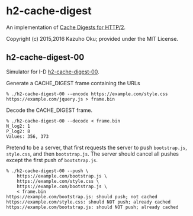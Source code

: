 h2-cache-digest
===============

An implementation of [Cache Digests for HTTP/2](https://datatracker.ietf.org/doc/draft-kazuho-h2-cache-digest/).

Copyright (c) 2015,2016 Kazuho Oku; provided under the MIT License.

h2-cache-digest-00
---

Simulator for I-D [h2-cache-digest-00](https://tools.ietf.org/id/draft-kazuho-h2-cache-digest-00.txt).

Generate a CACHE_DIGEST frame containing the URLs

```
% ./h2-cache-digest-00 --encode https://example.com/style.css https://example.com/jquery.js > frame.bin
```

Decode the CACHE_DIGEST frame.

```
% ./h2-cache-digest-00 --decode < frame.bin
N_log2: 1
P_log2: 8
Values: 356, 373
```

Pretend to be a server, that first requests the server to push `bootstrap.js`, `style.css`, and then `bootstrap.js`.
The server should cancel all pushes except the first push of `bootstrap.js`.

```
% ./h2-cache-digest-00 --push \
    https://example.com/bootstrap.js \
    https://example.com/style.css \
    https://example.com/bootstrap.js \
    < frame.bin 
https://example.com/bootstrap.js: should push; not cached
https://example.com/style.css: should NOT push; already cached
https://example.com/bootstrap.js: should NOT push; already cached
```
